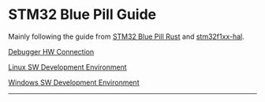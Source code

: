 # STM32 Blue Pill Guide
 
Mainly following the guide from [STM32 Blue Pill Rust](https://github.com/lupyuen/stm32-blue-pill-rust) and [stm32f1xx-hal](https://github.com/stm32-rs/stm32f1xx-hal).

[Debugger HW Connection](setup_01_hw.md)

[Linux SW Development Environment](setup_02_sw_env_debian.md)

[Windows SW Development Environment](setup_02_sw_env_windows.md)

------
